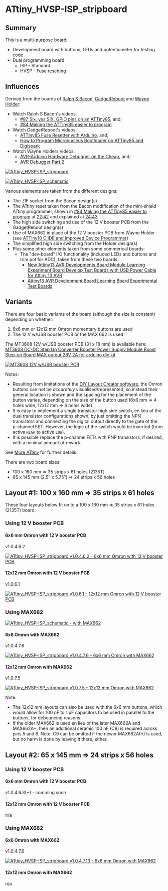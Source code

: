 # ATtiny_HVSP-ISP_stripboard

## Summary

This is a multi-purpose board:
- Development board with buttons, LEDs and potentiometer for testing code
- Dual programming board:
  - ISP - Standard
  - HVSP - Fuse resetting  


## Influences

Derived from the boards of [Ralph S Bacon](https://github.com/RalphBacon), [GadgetReboot](https://github.com/GadgetReboot) and [Wayne Holder](https://github.com/wholder):

- Watch Ralph S Bacon's videos: 
  - [#87 Six, yes SIX, GPIO pins on an ATTiny85](https://www.youtube.com/watch?v=yAT_TdD6nL0), and;
  -  [#84 Making the ATTiny85 easier to program](https://www.youtube.com/watch?v=HJ4mhXv-MXo)
- Watch GadgetReboot's videos: 
  - [ATTiny85 Fuse Resetter with Arduino](https://www.youtube.com/watch?v=JskwC4bhgx4), and;
  -  [How to Program Micronucleus Bootloader on ATTiny85 and Digispark](https://www.youtube.com/watch?v=RlscDz5JCcI&list=RDCMUCwiKHTegfDe33K5wnmyULog&index=4)
- Watch Wayne Holders videos:
  - [AVR-Arduino Hardware Debugger on the Cheap](https://www.youtube.com/watch?v=kI_Z78a_0y0), and; 
  - [AVR Debugger Part 2](https://www.youtube.com/watch?v=F1202b0l5DA)

[![ATtiny_HVSP-ISP_stripboard][1]][1]

[![ATtiny_HVSP-ISP_schematic][6]][6]

Various elements are taken from the different designs:
- The ZIF socket from the Bacon design(s)
- The ATtiny reset taken from the Bacon modification of the mini-shield ATtiny programmer, shown in [#84 Making the ATTiny85 easier to program](https://www.youtube.com/watch?v=HJ4mhXv-MXo) at [22:42](https://www.youtube.com/watch?v=HJ4mhXv-MXo&t=1362s) and explained at [24:43](https://www.youtube.com/watch?v=HJ4mhXv-MXo&t=1483s)
- The high side switching and use of the 12 V booster PCB from the GadgetReboot design(s)
- Use of MAX662 in place of the 12 V booster PCB from Wayne Holder (see [ATTiny10 C IDE and Improved Device Programmer](https://sites.google.com/site/wayneholder/attiny10-c-ide-and-improved-device-programmer))
- The simplified high side switching from the Holder design(s)
- Plus some other elements taken from some commerical boards:
  - The "dev-board" I/O functionality (included LEDs and buttons and trim pot for ADC), taken from these two boards:
     - [New Attiny13 AVR Developments Board Module Learning Experiment Board Develop Test Boards with USB Power Cable for Attiny 13 AVR](https://www.aliexpress.com/item/1005002801247155.html?spm=a2g0o.productlist.main.1.55c67a5eZb77Wy&algo_pvid=2a8ca812-60f9-4822-b005-fc71373366a5&algo_exp_id=2a8ca812-60f9-4822-b005-fc71373366a5-0&pdp_npi=3%40dis%21GBP%214.23%213.81%21%21%21%21%21%402100b69816848452643623796d0788%2112000022251128135%21sea%21UK%21840970582&curPageLogUid=wQBA2SYfNF9K)
     - [Attiny13 AVR Development Board Learning Board Experimental Test Boards](https://www.aliexpress.com/item/32813240677.html?spm=a2g0o.productlist.main.11.55c67a5eae9WTW&algo_pvid=2a8ca812-60f9-4822-b005-fc71373366a5&algo_exp_id=2a8ca812-60f9-4822-b005-fc71373366a5-5&pdp_npi=3%40dis%21GBP%213.36%213.36%21%21%21%21%21%402100b69816848452643623796d0788%2164617970276%21sea%21UK%21840970582&curPageLogUid=9LjSDDicM1P4)

## Variants

There are four basic variants of the board (although the size is constant) depending on whether:

1. 6x6 mm or 12x12 mm Omron momentary buttons are used 
2. The 12 V w/USB booster PCB or the MAX 662 is used

The MT3608 12V w/USB booster PCB (31 x 18 mm) is available here: [MT3608 DC-DC Step Up Converter Booster Power Supply Module Boost Step-up Board MAX output 28V 2A for arduino diy kit](https://www.aliexpress.com/item/1005001622010062.html?spm=a2g0o.productlist.main.9.568ac43d7kAbTn&algo_pvid=59d1f14d-ccaf-45ca-8d25-ea006181c474&aem_p4p_detail=20230514025002602703329491940009021591&algo_exp_id=59d1f14d-ccaf-45ca-8d25-ea006181c474-4&pdp_npi=3%40dis%21GBP%210.38%210.31%21%21%21%21%21%402100bb6416840578020693389d077e%2112000016846842843%21sea%21UK%21840970582&curPageLogUid=uKbZ08D7oXeC&ad_pvid=20230514025002602703329491940009021591_1&ad_pvid=20230514025002602703329491940009021591_1)

[![MT3608 12V w/USB booster PCB][8]][8]

Notes:
- Resulting from limitations of the [DIY Layout Creator software](https://github.com/bancika/diy-layout-creator), the Omron buttons can not be *accurately* visualised/represented, so instead their general location is shown and the spacing for the placement of the button varies, depending on the size of the button used (6x6 mm => 4 holes wide, 12x12 mm => 6 holes wide).
- It is  easy to implement a single transistor high side switch, en lieu of the dual transistor configurations shown, by just omitting the NPN transistors and connecting the digital output directly to the gate of the p-channel FET. However, the logic of the switch would be inverted (from active `HIGH` to active `LOW`).
- It is possible replace the p-channel FETs with PNP transistors, if desired, with a minimal amount of rework.

See [More ATtiny](https://gr33nonline.wordpress.com/2023/05/12/more-attiny/) for further details.

There are two board sizes:
- 100 x 160 mm => 35 strips x 61 holes (2135T)
- 65 x 145 mm (2.5″ x 5.75″) => 24 strips x 56 holes

## Layout #1:  100 x 160 mm => 35 strips x 61 holes

These four layouts below fit on to a 100 x 160 mm => 35 strips x 61 holes (2135T) board. 

### Using 12 V booster PCB

#### 6x6 mm Omron with 12 V booster PCB

v1.0.4.6.2

[![ATtiny_HVSP-ISP_stripboard v1.0.4.6.2 - 6x6 mm Omron with 12 V booster PCB][2]][2]

#### 12x12 mm Omron with 12 V booster PCB

v1.0.6.1

[![ATtiny_HVSP-ISP_stripboard v1.0.6.1 - 12x12 mm Omron with 12 V booster PCB][3]][3]

### Using MAX662

[![ATtiny_HVSP-ISP_schematic - with MAX662][7]][7]

#### 6x6 Omron with MAX662

v1.0.4.7.6

[![ATtiny_HVSP-ISP_stripboard v1.0.4.7.6 - 6x6 mm Omron with MAX662][4]][4]

#### 12x12 mm Omron with MAX662

v1.0.7.5

[![ATtiny_HVSP-ISP_stripboard v1.0.7.5 - 12x12 mm Omron with MAX662][5]][5]

  [1]: https://github.com/greenonline/ATtiny_HVSP-ISP_stripboard/blob/main/DIYLC_files/Dual_ISP_HVSP_ATtiny_symmetry_shorter_v0.0.png "ATtiny_HVSP-ISP_stripboard"
  [2]: https://github.com/greenonline/ATtiny_HVSP-ISP_stripboard/blob/main/DIYLC_files/Dual_HVSP_ATtiny_v1.0.4.6.2.png  "ATtiny_HVSP-ISP_stripboard v1.0.4.6.2 - 6x6 mm Omron with 12 V booster PCB"
  [3]: https://github.com/greenonline/ATtiny_HVSP-ISP_stripboard/blob/main/DIYLC_files/Dual_HVSP_ATtiny_v1.0.6.1.png  "ATtiny_HVSP-ISP_stripboard v1.0.6.1 - 6x6 mm Omron with 12 V booster PCB"
  [6]: https://github.com/greenonline/ATtiny_HVSP-ISP_stripboard/blob/main/KiCAD_files/ATtiny_Dual_HVSP_ISP_Programmer/ATtiny_Dual_HVSP_ISP_Programmer.png "ATtiny_HVSP-ISP_schematic"
  [4]: https://github.com/greenonline/ATtiny_HVSP-ISP_stripboard/blob/main/DIYLC_files/Dual_HVSP_ATtiny_v1.0.4.7.6.png "ATtiny_HVSP-ISP_stripboard v1.0.4.7.6 - 6x6 mm Omron with MAX662"
  [5]: https://github.com/greenonline/ATtiny_HVSP-ISP_stripboard/blob/main/DIYLC_files/Dual_HVSP_ATtiny_v1.0.7.5.png "ATtiny_HVSP-ISP_stripboard v1.0.7.5 - 12x12 mm Omron with MAX662"
  [7]: https://github.com/greenonline/ATtiny_HVSP-ISP_stripboard/blob/main/KiCAD_files/ATtiny_Dual_HVSP_ISP_Programmer_with_MAX662A(+)/ATtiny_Dual_HVSP_ISP_Programmer_with_MAX662.png "ATtiny_HVSP-ISP_schematic - with MAX662"
  [8]: https://gr33nonline3.files.wordpress.com/2023/02/mt3608-dc-dc-step-up-converter-booster.png "MT3608 12V w/USB booster PCB"
  [9]: https://github.com/greenonline/ATtiny_HVSP-ISP_stripboard/blob/main/DIYLC_files/Dual_HVSP_ATtiny_v1.0.4.7.13.png "ATtiny_HVSP-ISP_stripboard v1.0.4.7.13 - 6x6 mm Omron with MAX662"
Note:

- The 12x12 mm layouts can also be used with the 6x6 mm buttons, which would allow for 100 nF to 1 µF capacitors to be used in parallel to the buttons, for debouncing reasons.
- If the older MAX662 is used en lieu of the later MAX662A and MAX662A+, then an additional ceramic 100 nF (C9) is required across pins 5 and 6. Note: C9 can be omitted if the newer MAX662A(+) is used, but no harm is done by leaving it there, either.

## Layout #2: 65 x 145 mm => 24 strips x 56 holes
### Using 12 V booster PCB
#### 6x6 mm Omron with 12 V booster PCB

v1.0.4.6.3(+) - comming soon

#### 12x12 mm Omron with 12 V booster PCB

n/a

### Using MAX662

#### 6x6 Omron with MAX662

v1.0.4.7.6

[![ATtiny_HVSP-ISP_stripboard v1.0.4.7.13 - 6x6 mm Omron with MAX662][9]][9]

#### 12x12 mm Omron with MAX662

n/a
